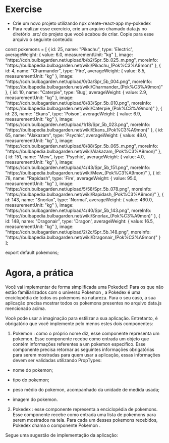 # Exercise
- Crie um novo projeto utilizando npx create-react-app my-pokedex
- Para realizar esse exercício, crie um arquivo chamado data.js no diretório .src/ do projeto que você acabou de criar. Copie para esse arquivo o seguinte conteúdo:

const pokemons = [
  {
      id: 25,
      name: "Pikachu",
      type: 'Electric',
      averageWeight: {
          value: 6.0,
          measurementUnit: "kg"
      },
      image: "https:\/\/cdn.bulbagarden.net/upload/b/b2/Spr_5b_025_m.png",
      moreInfo: "https:\/\/bulbapedia.bulbagarden.net/wiki/Pikachu_(Pok%C3%A9mon)"
  },
  {
      id: 4,
      name: "Charmander",
      type: 'Fire',
      averageWeight: {
          value: 8.5,
          measurementUnit: "kg"
      },
      image: "https:\/\/cdn.bulbagarden.net/upload/0/0a/Spr_5b_004.png",
      moreInfo: "https:\/\/bulbapedia.bulbagarden.net/wiki/Charmander_(Pok%C3%A9mon)"
  },
  {
      id: 10,
      name: "Caterpie",
      type: 'Bug',
      averageWeight: {
          value: 2.9,
          measurementUnit: "kg"
      },
      image: "https:\/\/cdn.bulbagarden.net/upload/8/83/Spr_5b_010.png",
      moreInfo: "https:\/\/bulbapedia.bulbagarden.net/wiki/Caterpie_(Pok%C3%A9mon)"
  },
  {
      id: 23,
      name: "Ekans",
      type: 'Poison',
      averageWeight: {
          value: 6.9,
          measurementUnit: "kg"
      },
      image: "https:\/\/cdn.bulbagarden.net/upload/1/18/Spr_5b_023.png",
      moreInfo: "https:\/\/bulbapedia.bulbagarden.net/wiki/Ekans_(Pok%C3%A9mon)"
  },
  {
      id: 65,
      name: "Alakazam",
      type: 'Psychic',
      averageWeight: {
          value: 48.0,
          measurementUnit: "kg"
      },
      image: "https:\/\/cdn.bulbagarden.net/upload/8/88/Spr_5b_065_m.png",
      moreInfo: "https:\/\/bulbapedia.bulbagarden.net/wiki/Alakazam_(Pok%C3%A9mon)"
  },
  {
      id: 151,
      name: "Mew",
      type: 'Psychic',
      averageWeight: {
          value: 4.0,
          measurementUnit: "kg"
      },
      image: "https:\/\/cdn.bulbagarden.net/upload/4/43/Spr_5b_151.png",
      moreInfo: "https:\/\/bulbapedia.bulbagarden.net/wiki/Mew_(Pok%C3%A9mon)"
  },
  {
      id: 78,
      name: "Rapidash",
      type: 'Fire',
      averageWeight: {
          value: 95.0,
          measurementUnit: "kg"
      },
      image: "https:\/\/cdn.bulbagarden.net/upload/5/58/Spr_5b_078.png",
      moreInfo: "https:\/\/bulbapedia.bulbagarden.net/wiki/Rapidash_(Pok%C3%A9mon)"
  },
  {
      id: 143,
      name: "Snorlax",
      type: 'Normal',
      averageWeight: {
          value: 460.0,
          measurementUnit: "kg"
      },
      image: "https:\/\/cdn.bulbagarden.net/upload/4/40/Spr_5b_143.png",
      moreInfo: "https:\/\/bulbapedia.bulbagarden.net/wiki/Snorlax_(Pok%C3%A9mon)"
  },
  {
      id: 148,
      name: "Dragonair",
      type: 'Dragon',
      averageWeight: {
          value: 16.5,
          measurementUnit: "kg"
      },
      image: "https:\/\/cdn.bulbagarden.net/upload/2/2c/Spr_5b_148.png",
      moreInfo: "https:\/\/bulbapedia.bulbagarden.net/wiki/Dragonair_(Pok%C3%A9mon)"
  }
];

export default pokemons;

# Agora, a prática
Você vai implementar de forma simplificada uma Pokedex!! Para os que não estão familiarizados com o universo Pokemon , a Pokedex é uma enciclopédia de todos os pokemons na natureza. Para o seu caso, a sua aplicação precisa mostrar todos os pokemons presentes no arquivo data.js mencionado acima.

Você pode usar a imaginação para estilizar a sua aplicação. Entretanto, é obrigatório que você implemente pelo menos estes dois componentes:

1. Pokemon : como o próprio nome diz, esse componente representa um pokemon. Esse componente recebe como entrada um objeto que contém informações referentes a um pokemon específico. Esse componente precisa retornar as seguintes informações obrigatórias para serem mostradas para quem usar a aplicação, essas informações devem ser validadas utilizando PropTypes:
  - nome do pokemon;

  - tipo do pokemon;

  - peso médio do pokemon, acompanhado da unidade de medida usada;

  - imagem do pokemon.
2. Pokedex : esse componente representa a enciclopédia de pokemons. Esse componente recebe como entrada uma lista de pokemons para serem mostrados na tela. Para cada um desses pokemons recebidos, Pokedex chama o componente Pokemon .

Segue uma sugestão de implementação da aplicação:

